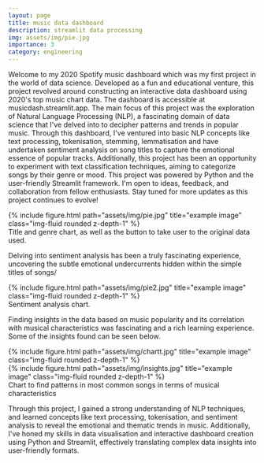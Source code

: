 ```yaml
---
layout: page
title: music data dashboard
description: streamlit data processing
img: assets/img/pie.jpg
importance: 3
category: engineering
---
```


Welcome to my 2020 Spotify music dashboard which was my first project in the world of data science. Developed as a fun and educational venture, this project revolved around constructing an interactive data dashboard using 2020's top music chart data. The dashboard is accessible at musicdash.streamlit.app. The main focus of this project was the exploration of Natural Language Processing (NLP), a fascinating domain of data science that I've delved into to decipher patterns and trends in popular music. Through this dashboard, I've ventured into basic NLP concepts like text processing, tokenisation, stemming, lemmatisation and have undertaken sentiment analysis on song titles to capture the emotional essence of popular tracks. Additionally, this project has been an opportunity to experiment with text classification techniques, aiming to categorize songs by their genre or mood. This project was powered by Python and the user-friendly Streamlit framework.  I'm open to ideas, feedback, and collaboration from fellow enthusiasts. Stay tuned for more updates as this project continues to evolve!

<div class="row">
    <div class="col-sm mt-3 mt-md-0">
        {% include figure.html path="assets/img/pie.jpg" title="example image" class="img-fluid rounded z-depth-1" %}
    </div>
</div>
<div class="caption">
    Title and genre chart, as well as the button to take user to the original data used.
</div>

Delving into sentiment analysis has been a truly fascinating experience, uncovering the subtle emotional undercurrents hidden within the simple titles of songs/

<div class="row justify-content-sm-center">
    <div class="col-sm-8 mt-3 mt-md-0">
        {% include figure.html path="assets/img/pie2.jpg" title="example image" class="img-fluid rounded z-depth-1" %}
    </div>
</div>
<div class="caption">
    Sentiment analysis chart.
</div>

Finding insights in the data based on music popularity and its correlation with musical characteristics was fascinating and a rich learning experience. Some of the insights found can be seen below.

<div class="row">
    <div class="col-sm mt-3 mt-md-0">
        {% include figure.html path="assets/img/chartt.jpg" title="example image" class="img-fluid rounded z-depth-1" %}
    </div>
    <div class="col-sm mt-3 mt-md-0">
        {% include figure.html path="assets/img/insights.jpg" title="example image" class="img-fluid rounded z-depth-1" %}
    </div>
</div>
<div class="caption">
    Chart to find patterns in most common songs in terms of musical characteristics
</div>

Through this project, I gained a strong understanding of NLP techniques, and learned concepts like text processing, tokenisation, and sentiment analysis to reveal the emotional and thematic trends in music. Additionally, I've honed my skills in data visualisation and interactive dashboard creation using Python and Streamlit, effectively translating complex data insights into user-friendly formats.
